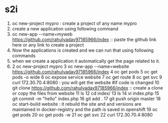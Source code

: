 # s2i

1) oc new-project mypro  : create a project of any name mypro
2) create a new application using following command
3) oc new-app --name=myweb https://github.com/rahulyadav97185966/index  :: paste the github link here or any link to create a project
4) Now the applications is created and we can run that using following commands
5) when we create a application it automatically get the page related to it.
6)  2  oc new-project mypro
    3  oc new-app --name=website https://github.com/rahulyadav97185966/index
    4  oc get pods
    5  oc get pods -o wide
    6  oc expose service website
    7  oc get route
    8  oc get svc
    9  curl 172.30.70.4:8080  : you will get the website
    #if code is changed
   10  git clone https://github.com/rahulyadav97185966/index :: create a clone or copy the files from website
   11  ls
   12  cd index/
   13  ls
   14  vi index.php
   15  git commit -m "hello" index.php
   16  git add .
   17  git push origin master
   18  oc start-build website :  it rebuild the site and and versions are maintained in docker-registry and the path is saved in openshift
   19  oc get pods
   20  oc get pods -w
   21  oc get svc
   22  curl 172.30.70.4:8080
   
